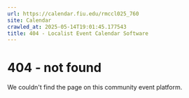 ```yaml
---
url: https://calendar.fiu.edu/rmccl025_760
site: Calendar
crawled_at: 2025-05-14T19:01:45.177543
title: 404 - Localist Event Calendar Software
---
```


# 404 - not found
We couldn't find the page on this community event platform.
